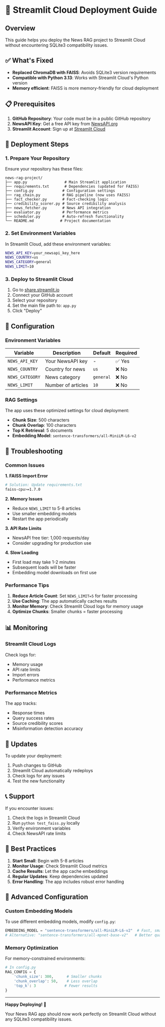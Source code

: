 # 🚀 Streamlit Cloud Deployment Guide

## Overview

This guide helps you deploy the News RAG project to Streamlit Cloud without encountering SQLite3 compatibility issues.

## ✅ What's Fixed

- **Replaced ChromaDB with FAISS**: Avoids SQLite3 version requirements
- **Compatible with Python 3.13**: Works with Streamlit Cloud's Python version
- **Memory efficient**: FAISS is more memory-friendly for cloud deployment

## 📋 Prerequisites

1. **GitHub Repository**: Your code must be in a public GitHub repository
2. **NewsAPI Key**: Get a free API key from [NewsAPI.org](https://newsapi.org/)
3. **Streamlit Account**: Sign up at [Streamlit Cloud](https://streamlit.io/cloud)

## 🚀 Deployment Steps

### 1. Prepare Your Repository

Ensure your repository has these files:
```
news-rag-project/
├── app.py                 # Main Streamlit application
├── requirements.txt       # Dependencies (updated for FAISS)
├── config.py             # Configuration settings
├── rag_chain.py          # RAG pipeline (now uses FAISS)
├── fact_checker.py       # Fact-checking logic
├── credibility_scorer.py # Source credibility analysis
├── news_fetcher.py       # News API integration
├── evaluator.py          # Performance metrics
├── scheduler.py          # Auto-refresh functionality
└── README.md            # Project documentation
```

### 2. Set Environment Variables

In Streamlit Cloud, add these environment variables:

```bash
NEWS_API_KEY=your_newsapi_key_here
NEWS_COUNTRY=us
NEWS_CATEGORY=general
NEWS_LIMIT=10
```

### 3. Deploy to Streamlit Cloud

1. Go to [share.streamlit.io](https://share.streamlit.io)
2. Connect your GitHub account
3. Select your repository
4. Set the main file path to: `app.py`
5. Click "Deploy"

## 🔧 Configuration

### Environment Variables

| Variable | Description | Default | Required |
|----------|-------------|---------|----------|
| `NEWS_API_KEY` | Your NewsAPI key | - | ✅ Yes |
| `NEWS_COUNTRY` | Country for news | `us` | ❌ No |
| `NEWS_CATEGORY` | News category | `general` | ❌ No |
| `NEWS_LIMIT` | Number of articles | `10` | ❌ No |

### RAG Settings

The app uses these optimized settings for cloud deployment:

- **Chunk Size**: 500 characters
- **Chunk Overlap**: 100 characters
- **Top K Retrieval**: 5 documents
- **Embedding Model**: `sentence-transformers/all-MiniLM-L6-v2`

## 🐛 Troubleshooting

### Common Issues

**1. FAISS Import Error**
```bash
# Solution: Update requirements.txt
faiss-cpu>=1.7.0
```

**2. Memory Issues**
- Reduce `NEWS_LIMIT` to 5-8 articles
- Use smaller embedding models
- Restart the app periodically

**3. API Rate Limits**
- NewsAPI free tier: 1,000 requests/day
- Consider upgrading for production use

**4. Slow Loading**
- First load may take 1-2 minutes
- Subsequent loads will be faster
- Embedding model downloads on first use

### Performance Tips

1. **Reduce Article Count**: Set `NEWS_LIMIT=5` for faster processing
2. **Use Caching**: The app automatically caches results
3. **Monitor Memory**: Check Streamlit Cloud logs for memory usage
4. **Optimize Chunks**: Smaller chunks = faster processing

## 📊 Monitoring

### Streamlit Cloud Logs

Check logs for:
- Memory usage
- API rate limits
- Import errors
- Performance metrics

### Performance Metrics

The app tracks:
- Response times
- Query success rates
- Source credibility scores
- Misinformation detection accuracy

## 🔄 Updates

To update your deployment:

1. Push changes to GitHub
2. Streamlit Cloud automatically redeploys
3. Check logs for any issues
4. Test the new functionality

## 📞 Support

If you encounter issues:

1. Check the logs in Streamlit Cloud
2. Run `python test_faiss.py` locally
3. Verify environment variables
4. Check NewsAPI rate limits

## 🎯 Best Practices

1. **Start Small**: Begin with 5-8 articles
2. **Monitor Usage**: Check Streamlit Cloud metrics
3. **Cache Results**: Let the app cache embeddings
4. **Regular Updates**: Keep dependencies updated
5. **Error Handling**: The app includes robust error handling

## 🚀 Advanced Configuration

### Custom Embedding Models

To use different embedding models, modify `config.py`:

```python
EMBEDDING_MODEL = "sentence-transformers/all-MiniLM-L6-v2"  # Fast, small
# Alternative: "sentence-transformers/all-mpnet-base-v2"   # Better quality, slower
```

### Memory Optimization

For memory-constrained environments:

```python
# In config.py
RAG_CONFIG = {
    'chunk_size': 300,      # Smaller chunks
    'chunk_overlap': 50,    # Less overlap
    'top_k': 3             # Fewer results
}
```

---

**Happy Deploying! 🎉**

Your News RAG app should now work perfectly on Streamlit Cloud without any SQLite3 compatibility issues. 